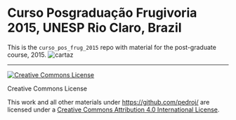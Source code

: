 # Curso Posgraduação Frugivoria 2015, UNESP Rio Claro, Brazil

This is the `curso_pos_frug_2015` repo with material for the post-graduate course, 2015.
![cartaz](./images/Cartaz_Frugivoria2015.jpg)  


----------------
<a rel="license" href="http://creativecommons.org/licenses/by/4.0/"><img alt="Creative Commons License" style="border-width:0" src="https://i.creativecommons.org/l/by/4.0/88x31.png" /></a>

Creative Commons License  

This work and all other materials under https://github.com/pedroj/ are licensed under a [Creative Commons Attribution 4.0 International License](https://creativecommons.org/licenses/by/4.0/legalcode).
